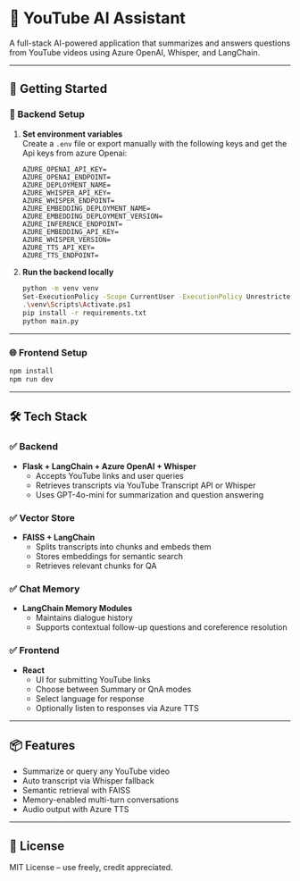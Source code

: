 # 🎥 YouTube AI Assistant  
A full-stack AI-powered application that summarizes and answers questions from YouTube videos using Azure OpenAI, Whisper, and LangChain.

---

## 🚀 Getting Started

### 🔧 Backend Setup

1. **Set environment variables**  
   Create a `.env` file or export manually with the following keys  and get the Api keys from azure Openai:

   ```env
   AZURE_OPENAI_API_KEY=
   AZURE_OPENAI_ENDPOINT=
   AZURE_DEPLOYMENT_NAME=
   AZURE_WHISPER_API_KEY=
   AZURE_WHISPER_ENDPOINT=
   AZURE_EMBEDDING_DEPLOYMENT_NAME=
   AZURE_EMBEDDING_DEPLOYMENT_VERSION=
   AZURE_INFERENCE_ENDPOINT=
   AZURE_EMBEDDING_API_KEY=
   AZURE_WHISPER_VERSION=
   AZURE_TTS_API_KEY=
   AZURE_TTS_ENDPOINT=
   ```

2. **Run the backend locally**

   ```bash
   python -m venv venv
   Set-ExecutionPolicy -Scope CurrentUser -ExecutionPolicy Unrestricted  # (PowerShell only)
   .\venv\Scripts\Activate.ps1                                           # (PowerShell)
   pip install -r requirements.txt
   python main.py
   ```

---

### 🌐 Frontend Setup

```bash
npm install
npm run dev
```

---

## 🛠️ Tech Stack

### ✅ Backend
- **Flask + LangChain + Azure OpenAI + Whisper**
  - Accepts YouTube links and user queries
  - Retrieves transcripts via YouTube Transcript API or Whisper
  - Uses GPT-4o-mini for summarization and question answering

### ✅ Vector Store
- **FAISS + LangChain**
  - Splits transcripts into chunks and embeds them
  - Stores embeddings for semantic search
  - Retrieves relevant chunks for QA

### ✅ Chat Memory
- **LangChain Memory Modules**
  - Maintains dialogue history
  - Supports contextual follow-up questions and coreference resolution

### ✅ Frontend
- **React**
  - UI for submitting YouTube links
  - Choose between Summary or QnA modes
  - Select language for response
  - Optionally listen to responses via Azure TTS

---

## 📦 Features
- Summarize or query any YouTube video  
- Auto transcript via Whisper fallback  
- Semantic retrieval with FAISS  
- Memory-enabled multi-turn conversations  
- Audio output with Azure TTS  

---

## 📄 License
MIT License – use freely, credit appreciated.
